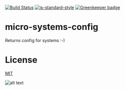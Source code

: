[![Build Status](https://travis-ci.org/telemark/micro-systems-config.svg?branch=master)](https://travis-ci.org/telemark/micro-systems-config)
[![js-standard-style](https://img.shields.io/badge/code%20style-standard-brightgreen.svg?style=flat)](https://github.com/feross/standard)
[![Greenkeeper badge](https://badges.greenkeeper.io/telemark/micro-systems-config.svg)](https://greenkeeper.io/)

# micro-systems-config

Returns config for systems :-)

# License
[MIT](LICENSE)

![alt text](https://robots.kebabstudios.party/micro-systems-config.png "Robohash image of micro-systems-config")